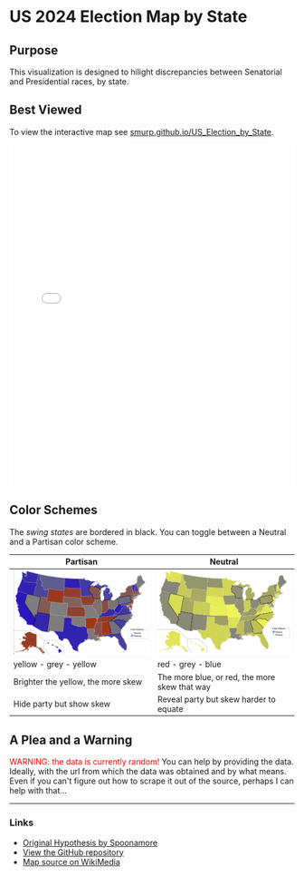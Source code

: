 # US 2024 Election Map by State

## Purpose
This visualization is designed to hilight discrepancies between Senatorial and Presidential races, by state.

## Best Viewed

To view the interactive map see [smurp.github.io/US_Election_by_State](https://smurp.github.io/US_Election_by_State/).

<iframe src="./USA_2024.svg" width="100%" height="600px" style="border:none;" scrolling="no"></iframe>

## Color Schemes
The <i>swing states</i> are bordered in black.  You can toggle between a Neutral and a Partisan color scheme.

| Partisan                                | Neutral                                       |
|-----------------------------------------|-----------------------------------------------|
| ![Partisan](img/Partisan.png)           | ![Neutral](img/Neutral.png)                   |
| yellow - grey - yellow                  | red - grey - blue                             |
| Brighter the yellow, the more skew      | The more blue, or red, the more skew that way |
| Hide party but show skew                | Reveal party but skew harder to equate        |

## A Plea and a Warning
<span style="color:red;">WARNING: the data is currently random!</span> You can help by providing the data.
Ideally, with the url from which the data was obtained and by what means.  Even if you can't figure out
how to scrape it out of the source, perhaps I can help with that...

---

### Links
- [Original Hypothesis by Spoonamore](https://x.com/Spoonamore/status/1854912281865552027)
- [View the GitHub repository](https://github.com/smurp/US_Election_by_State/)
- [Map source on WikiMedia](https://commons.wikimedia.org/wiki/File:Blank_US_Map_(states_only).svg)

